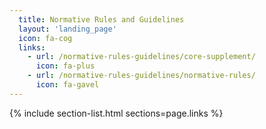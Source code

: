 ```yaml
---
  title: Normative Rules and Guidelines
  layout: 'landing_page'
  icon: fa-cog
  links:
    - url: /normative-rules-guidelines/core-supplement/
      icon: fa-plus
    - url: /normative-rules-guidelines/normative-rules/
      icon: fa-gavel
---
```


{% include section-list.html sections=page.links %}
